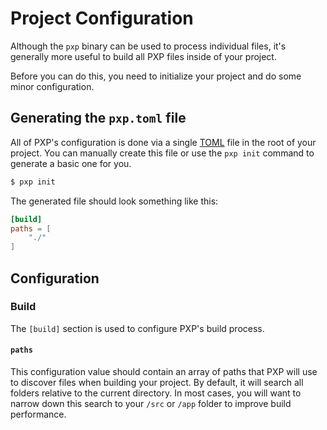 # Project Configuration

Although the `pxp` binary can be used to process individual files, it's generally more useful to build all PXP files inside of your project.

Before you can do this, you need to initialize your project and do some minor configuration.

## Generating the `pxp.toml` file

All of PXP's configuration is done via a single [TOML](https://toml.io/) file in the root of your project. You can manually create this file or use the `pxp init` command to generate a basic one for you.

```sh
$ pxp init
```

The generated file should look something like this:

```toml
[build]
paths = [
    "./"
]
```

## Configuration

### Build

The `[build]` section is used to configure PXP's build process.

#### `paths`

This configuration value should contain an array of paths that PXP will use to discover files when building your project. By default, it will search all folders relative to the current directory. In most cases, you will want to narrow down this search to your `/src` or `/app` folder to improve build performance.